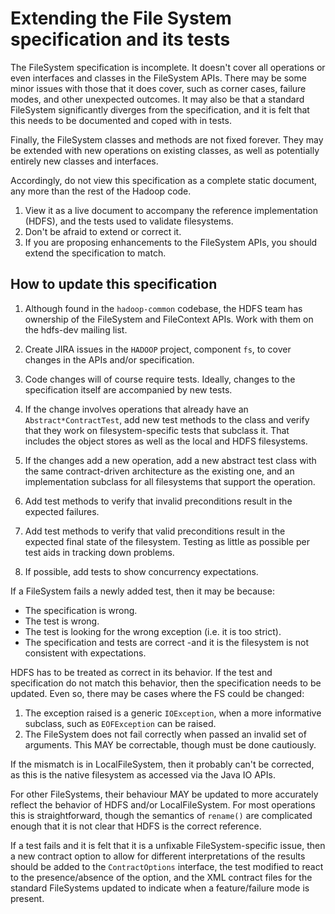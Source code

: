 <!---
  Licensed under the Apache License, Version 2.0 (the "License");
  you may not use this file except in compliance with the License.
  You may obtain a copy of the License at

   http://www.apache.org/licenses/LICENSE-2.0

  Unless required by applicable law or agreed to in writing, software
  distributed under the License is distributed on an "AS IS" BASIS,
  WITHOUT WARRANTIES OR CONDITIONS OF ANY KIND, either express or implied.
  See the License for the specific language governing permissions and
  limitations under the License. See accompanying LICENSE file.
-->

# Extending the File System specification and its tests

The FileSystem specification is incomplete. It doesn't cover all operations or
even interfaces and classes in the FileSystem APIs. There may
be some minor issues with those that it does cover, such
as corner cases, failure modes, and other unexpected outcomes. It may also be that
a standard FileSystem significantly diverges from the specification, and
it is felt that this needs to be documented and coped with in tests.

Finally, the FileSystem classes and methods are not fixed forever.
They may be extended with new operations on existing classes, as well as
potentially entirely new classes and interfaces.

Accordingly, do not view this specification as a complete static document,
any more than the rest of the Hadoop code.

1. View it as a live document to accompany the reference implementation (HDFS),
and the tests used to validate filesystems.
1. Don't be afraid to extend or correct it.
1. If you are proposing enhancements to the FileSystem APIs, you should extend the
specification to match.

## How to update this specification

1. Although found in the `hadoop-common` codebase, the HDFS team has ownership of
the FileSystem and FileContext APIs. Work with them on the hdfs-dev mailing list.

1. Create JIRA issues in the `HADOOP` project, component `fs`, to cover changes
in the APIs and/or specification.

1. Code changes will of course require tests. Ideally, changes to the specification
itself are accompanied by new tests.

1. If the change involves operations that already have an `Abstract*ContractTest`,
add new test methods to the class and verify that they work on filesystem-specific
tests that subclass it. That includes the object stores as well as the local and
HDFS filesystems.

1. If the changes add a new operation, add a new abstract test class
with the same contract-driven architecture as the existing one, and an implementation
subclass for all filesystems that support the operation.

1. Add test methods to verify that invalid preconditions result in the expected
failures.

1. Add test methods to verify that valid preconditions result in the expected
final state of the filesystem. Testing as little as possible per test aids
in tracking down problems.

1. If possible, add tests to show concurrency expectations.

If a FileSystem fails a newly added test, then it may be because:

* The specification is wrong.
* The test is wrong.
* The test is looking for the wrong exception (i.e. it is too strict).
* The specification and tests are correct -and it is the filesystem is not
consistent with expectations.

HDFS has to be treated as correct in its behavior.
If the test and specification do not match this behavior, then the specification
needs to be updated. Even so, there may be cases where the FS could be changed:

1. The exception raised is a generic `IOException`, when a more informative
subclass, such as `EOFException` can be raised.
1. The FileSystem does not fail correctly when passed an invalid set of arguments.
This MAY be correctable, though must be done cautiously.

If the mismatch is in LocalFileSystem, then it probably can't be corrected, as
this is the native filesystem as accessed via the Java IO APIs.

For other FileSystems, their behaviour MAY be updated to more accurately reflect
the behavior of HDFS and/or LocalFileSystem. For most operations this is straightforward,
though the semantics of `rename()` are complicated enough that it is not clear
that HDFS is the correct reference.

If a test fails and it is felt that it is a unfixable FileSystem-specific issue, then
a new contract option to allow for different interpretations of the results should
be added to the `ContractOptions` interface, the test modified to react to the
presence/absence of the option, and the XML contract files for the standard
FileSystems updated to indicate when a feature/failure mode is present.
